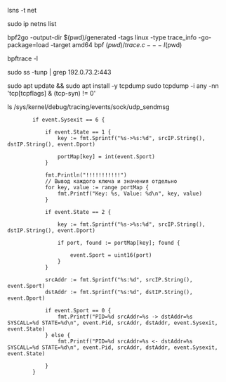 lsns -t net


sudo ip netns list


bpf2go -output-dir $(pwd)/generated -tags linux -type trace_info -go-package=load -target amd64 bpf $(pwd)/trace.c -- -I$(pwd)

bpftrace -l

sudo ss -tunp | grep 192.0.73.2:443


sudo apt update && sudo apt install -y tcpdump
sudo tcpdump -i any -nn 'tcp[tcpflags] & (tcp-syn) != 0'

ls /sys/kernel/debug/tracing/events/sock/udp_sendmsg


			if event.Sysexit == 6 {

				if event.State == 1 {
					key := fmt.Sprintf("%s->%s:%d", srcIP.String(), dstIP.String(), event.Dport)

					portMap[key] = int(event.Sport)
				}
				
				fmt.Println("!!!!!!!!!!!")
				// Вывод каждого ключа и значения отдельно
				for key, value := range portMap {
					fmt.Printf("Key: %s, Value: %d\n", key, value)
				}

				if event.State == 2 {

					key := fmt.Sprintf("%s->%s:%d", srcIP.String(), dstIP.String(), event.Dport)

					if port, found := portMap[key]; found {

						event.Sport = uint16(port)
					}
				}

				srcAddr := fmt.Sprintf("%s:%d", srcIP.String(), event.Sport)
				dstAddr := fmt.Sprintf("%s:%d", dstIP.String(), event.Dport)

				if event.Sport == 0 {
					fmt.Printf("PID=%d srcAddr=%s -> dstAddr=%s  SYSCALL=%d STATE=%d\n", event.Pid, srcAddr, dstAddr, event.Sysexit, event.State)
				} else {
					fmt.Printf("PID=%d srcAddr=%s <- dstAddr=%s  SYSCALL=%d STATE=%d\n", event.Pid, srcAddr, dstAddr, event.Sysexit, event.State)

				}
			}





